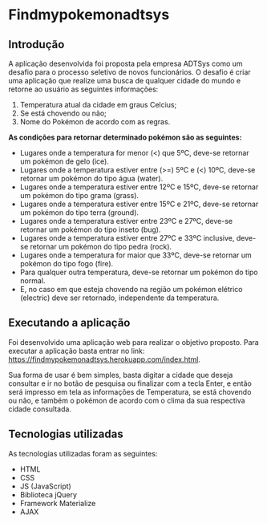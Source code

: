 # Findmypokemonadtsys
## Introdução
A aplicação desenvolvida foi proposta pela empresa ADTSys como um desafio para o processo seletivo de novos funcionários. O desafio é criar uma aplicação que realize uma busca de qualquer cidade do mundo e retorne ao usuário as seguintes informações:
1. Temperatura atual da cidade em graus Celcius;
2. Se está chovendo ou não;
3. Nome do Pokémon de acordo com as regras.

**As condições para retornar determinado pokémon são as seguintes:**
* Lugares onde a temperatura for menor (<) que 5ºC, deve-se retornar um pokémon de gelo (ice).
* Lugares onde a temperatura estiver entre (>=) 5ºC e (<) 10ºC, deve-se retornar um pokémon do tipo água (water).
* Lugares onde a temperatura estiver entre 12ºC e 15ºC, deve-se retornar um pokémon do tipo grama (grass).
* Lugares onde a temperatura estiver entre 15ºC e 21ºC, deve-se retornar um pokémon do tipo terra (ground).
* Lugares onde a temperatura estiver entre 23ºC e 27ºC, deve-se retornar um pokémon do tipo inseto (bug).
* Lugares onde a temperatura estiver entre 27ºC e 33ºC inclusive, deve-se retornar um pokémon do tipo pedra (rock).
* Lugares onde a temperatura for maior que 33ºC, deve-se retornar um pokémon do tipo fogo (fire).
* Para qualquer outra temperatura, deve-se retornar um pokémon do tipo normal.
* E, no caso em que esteja chovendo na região um pokémon elétrico (electric) deve ser retornado, independente da temperatura.

## Executando a aplicação
Foi desenvolvido uma aplicação web para realizar o objetivo proposto. 
Para executar a aplicação basta entrar no link: https://findmypokemonadtsys.herokuapp.com/index.html.

Sua forma de usar é bem simples, basta digitar a cidade que deseja consultar e ir no botão de pesquisa ou finalizar com a tecla Enter, e então será impresso em tela as informações de Temperatura, se está chovendo ou não, e também o pokémon de acordo com o clima da sua respectiva cidade consultada.

## Tecnologias utilizadas

As tecnologias utilizadas foram as seguintes:
* HTML
* CSS
* JS (JavaScript)
* Biblioteca jQuery
* Framework Materialize
* AJAX
